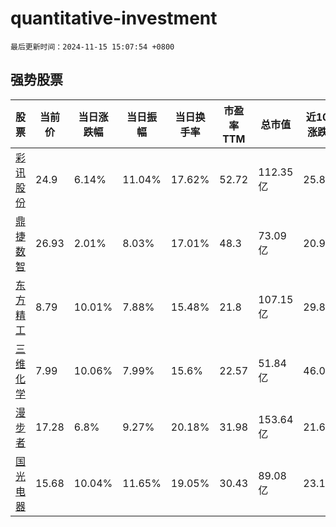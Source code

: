# quantitative-investment

`最后更新时间：2024-11-15 15:07:54 +0800`

## 强势股票

|股票|当前价|当日涨跌幅|当日振幅|当日换手率|市盈率TTM|总市值|近10日涨跌幅|
|----|----|----|----|----|----|----|----|
|[彩讯股份](https://xueqiu.com/S/SZ300634)|24.9|6.14%|11.04%|17.62%|52.72|112.35亿|25.82%|
|[鼎捷数智](https://xueqiu.com/S/SZ300378)|26.93|2.01%|8.03%|17.01%|48.3|73.09亿|20.93%|
|[东方精工](https://xueqiu.com/S/SZ002611)|8.79|10.01%|7.88%|15.48%|21.8|107.15亿|29.84%|
|[三维化学](https://xueqiu.com/S/SZ002469)|7.99|10.06%|7.99%|15.6%|22.57|51.84亿|46.07%|
|[漫步者](https://xueqiu.com/S/SZ002351)|17.28|6.8%|9.27%|20.18%|31.98|153.64亿|21.69%|
|[国光电器](https://xueqiu.com/S/SZ002045)|15.68|10.04%|11.65%|19.05%|30.43|89.08亿|23.17%|
